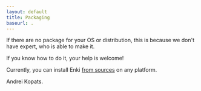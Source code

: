 ```yaml
---
layout: default
title: Packaging
baseurl: .
---
```


If there are no package for your OS or distribution, this is because we don't have expert, who is able to make it.

If you know how to do it, your help is welcome!

Currently, you can install Enki [from sources](install-sources.html) on any platform.

Andrei Kopats.
